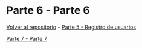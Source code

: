 # Parte 6 - Parte 6

[Volver al repositorio](https://github.com/Elolawyn/Rails5Tutorial) - [Parte 5 - Registro de usuarios](https://github.com/Elolawyn/Rails5Tutorial/tree/master/docs/05/README.md)



[Parte 7 - Parte 7](https://github.com/Elolawyn/Rails5Tutorial/tree/master/docs/07/README.md)
